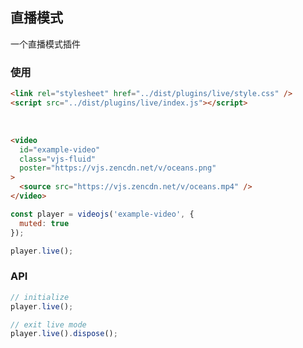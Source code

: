 ## 直播模式 <!-- {docsify-ignore-all} -->

一个直播模式插件
### 使用

```html inject keep
<link rel="stylesheet" href="../dist/plugins/live/style.css" />
<script src="../dist/plugins/live/index.js"></script>
```

<br />

```html inject
<video
  id="example-video"
  class="vjs-fluid"
  poster="https://vjs.zencdn.net/v/oceans.png"
>
  <source src="https://vjs.zencdn.net/v/oceans.mp4" />
</video>
```

```js run
const player = videojs('example-video', {
  muted: true
});

player.live();
```

### API

```js
// initialize
player.live();

// exit live mode
player.live().dispose();
```
